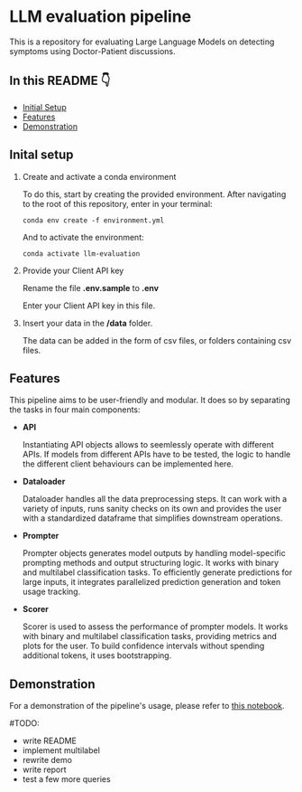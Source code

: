 # LLM evaluation pipeline

This is a repository for evaluating Large Language Models on detecting symptoms using Doctor-Patient discussions.

## In this README :point_down:
- [Initial Setup](#inital-setup)
- [Features](#features)
- [Demonstration](#demonstration)

## Inital setup

1. Create and activate a conda environment

    To do this, start by creating the provided environment. After navigating to the root of this repository, enter in your terminal:
    ```
    conda env create -f environment.yml
    ```
    And to activate the environment:
    ```
    conda activate llm-evaluation
    ```

2. Provide your Client API key

    Rename the file **.env.sample** to **.env**

    Enter your Client API key in this file.

3. Insert your data in the **/data** folder.

    The data can be added in the form of csv files, or folders containing csv files.


## Features

This pipeline aims to be user-friendly and modular. It does so by separating the tasks in four main components:
- **API**

    Instantiating API objects allows to seemlessly operate with different APIs. If models from different APIs have to be tested, the logic 
    to handle the different client behaviours can be implemented here.
    
- **Dataloader**

    Dataloader handles all the data preprocessing steps. It can work with a variety of inputs, runs sanity checks on its own and provides 
    the user with a standardized dataframe that simplifies downstream operations.

- **Prompter**

    Prompter objects generates model outputs by handling model-specific prompting methods and output structuring logic. It works with binary 
    and multilabel classification tasks. To efficiently generate predictions for large inputs, it integrates parallelized prediction generation 
    and token usage tracking.

- **Scorer**

    Scorer is used to assess the performance of prompter models. It works with binary and multilabel classification tasks, providing metrics and 
    plots for the user. To build confidence intervals without spending additional tokens, it uses bootstrapping.


## Demonstration

For a demonstration of the pipeline's usage, please refer to [this notebook](scripts/demo.ipynb).


#TODO:
- write README
- implement multilabel
- rewrite demo
- write report
- test a few more queries